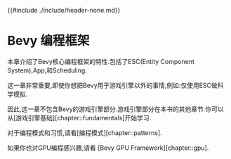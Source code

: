 {{#include ./include/header-none.md}}

# Bevy 编程框架

本章介绍了Bevy核心编程框架的特性.包括了ESC(Entity Component System),App,和Scheduling.

这一章非常重要,即使你想把Bevy用于游戏引擎以外的事情,例如:仅使用ESC做科学模拟.

因此,这一章不包含Bevy的游戏引擎部分.游戏引擎部分在本书的其他章节.你可以从[游戏引擎基础][chapter::fundamentals]开始学习.

对于编程模式和习惯,请看[编程模式][chapter::patterns].

如果你也对GPU编程感兴趣,请看 [Bevy GPU Framework][chapter::gpu].
